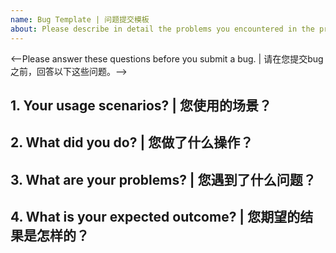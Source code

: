 ```yaml
---
name: Bug Template | 问题提交模板
about: Please describe in detail the problems you encountered in the process of using | 请详细描述您使用过程中遇到的问题
---
```

<--Please answer these questions before you submit a bug. | 请在您提交bug之前，回答以下这些问题。-->

## 1. Your usage scenarios? | 您使用的场景？

## 2. What did you do? | 您做了什么操作？

## 3. What are your problems? | 您遇到了什么问题？

## 4. What is your expected outcome? | 您期望的结果是怎样的？

